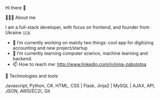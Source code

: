 Hi there 👋

👩🏻‍💻 About me

I am a full-stack developer, with focus on frontend, and founder from Ukraine 🇺🇦 

* 🔭 I’m currently working on mainly two things: cool app for digitizing accounting and new project/startup
* 🌱 I’m currently learning computer science, machine learning and backend.
* 📫 How to reach me: 
 http://www.linkedin.com/in/inna-zabolotna

🔧 Technologies and tools

Javascript, Python, C#, HTML, CSS | Flask, Jinja2 | MySQL | AJAX, API, JSON, AWS(EC2), Git 
